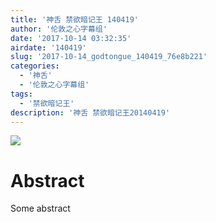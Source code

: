 ```yaml
---
title: '神舌 禁欲暗记王 140419'
author: '伦敦之心字幕组'
date: '2017-10-14 03:32:35'
airdate: '140419'
slug: '2017-10-14_godtongue_140419_76e8b221'
categories: 
  - '神舌'
  - '伦敦之心字幕组'
tags: 
  - '禁欲暗记王'
description: '神舌 禁欲暗记王20140419'
---
```


![](https://i.imgur.com/dipWhhW.jpg)
# Abstract
Some abstract
